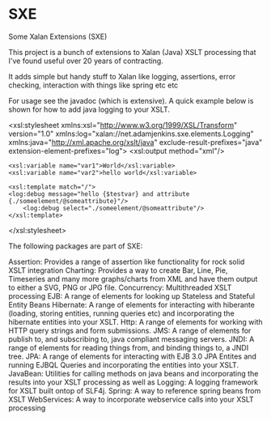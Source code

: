 # SXE
Some Xalan Extensions (SXE)

This project is a bunch of extensions to Xalan (Java) XSLT processing that I've found useful over 20 years of contracting.  

It adds simple but handy stuff to Xalan like logging, assertions, error checking, interaction with things like spring etc etc

For usage see the javadoc (which is extensive).  A quick example below is shown for how to add java logging to your XSLT.

<?xml version="1.0" encoding="UTF-8"?>

<xsl:stylesheet xmlns:xsl="http://www.w3.org/1999/XSL/Transform" 
                version="1.0"
                xmlns:log="xalan://net.adamjenkins.sxe.elements.Logging"
                xmlns:java="http://xml.apache.org/xslt/java"
                exclude-result-prefixes="java"
                extension-element-prefixes="log">
    <xsl:output method="xml"/>
    
    <xsl:variable name="var1">World</xsl:variable>
    <xsl:variable name="var2">hello world</xsl:variable>
    
    <xsl:template match="/">
    <log:debug message="hello {$testvar} and attribute {./someelement/@someattribute}"/>
		<log:debug select="./someelement/@someattribute"/>
    </xsl:template>            
</xsl:stylesheet>

The following packages are part of SXE:

Assertion:   Provides a range of assertion like functionality for rock solid XSLT integration</td>
Charting:    Provides a way to create Bar, Line, Pie, Timeseries and many more graphs/charts from XML and have them output to either a SVG, PNG or JPG file.
Concurrency: Multithreaded XSLT processing
EJB:         A range of elements for looking up Stateless and Stateful Entity Beans</td>
Hibernate:   A range of elements for interacting with hiberante (loading, storing entities, running queries etc) and incorporating the hibernate entities into your XSLT.</td>
Http:        A range of elements for working with HTTP query strings and form submissions.</td>
JMS:         A range of elements for publish to, and subscribing to, java compliant messaging servers.</td>
JNDI:        A range of elements for reading things from, and binding things to, a JNDI tree.</td>
JPA:         A range of elements for interacting with EJB 3.0 JPA Entites and running EJBQL Queries and incorporating the entities into your XSLT.</td>
JavaBean:    Utilities for calling methods on java beans and incorporating the results into your XSLT processing as well as
Logging:     A logging framework for XSLT built ontop of SLF4j.</td>
Spring:      A way to reference spring beans from XSLT</td>
WebServices: A way to incorporate webservice calls into your XSLT processing</td>

